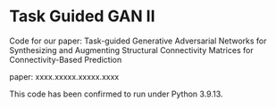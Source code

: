 # Task Guided GAN II
Code for our paper: Task-guided Generative Adversarial Networks for Synthesizing and Augmenting Structural Connectivity Matrices for Connectivity-Based Prediction

paper: xxxx.xxxxx.xxxxx.xxxx

This code has been confirmed to run under Python 3.9.13.
